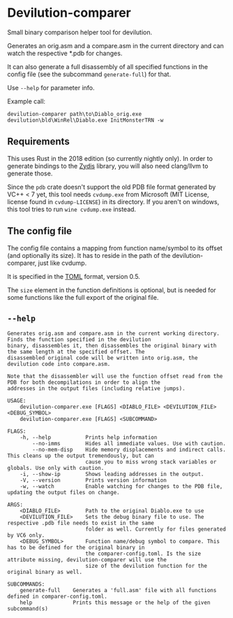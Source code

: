 # Devilution-comparer

Small binary comparison helper tool for devilution.

Generates an orig.asm and a compare.asm in the current directory and can watch the respective *.pdb for changes.

It can also generate a full disassembly of all specified functions in the config file (see the subcommand `generate-full`) for that.

Use `--help` for parameter info.

Example call:

```plain
devilution-comparer path\to\Diablo_orig.exe devilution\bld\WinRel\Diablo.exe InitMonsterTRN -w
```

## Requirements

This uses Rust in the 2018 edition (so currently nightly only). In order to generate bindings to the [Zydis](https://github.com/zyantific/zydis-rs) library, you will also need clang/llvm to generate those.

Since the `pdb` crate doesn't support the old PDB file format generated by VC++ < 7 yet,
this tool needs `cvdump.exe` from Microsoft (MIT License, license found in `cvdump-LICENSE`) in its directory.
If you aren't on windows, this tool tries to run `wine cvdump.exe` instead.

## The config file

The config file contains a mapping from function name/symbol to its offset (and optionally its size).
It has to reside in the path of the devilution-comparer, just like cvdump.

It is specified in the [TOML](https://github.com/toml-lang/toml) format, version 0.5.

The `size` element in the function definitions is optional, but is needed for some functions like the full export
of the original file.

## `--help`

```plain
Generates orig.asm and compare.asm in the current working directory. Finds the function specified in the devilution
binary, disassembles it, then disassembles the original binary with the same length at the specified offset. The
disassembled original code will be written into orig.asm, the devilution code into compare.asm.

Note that the disassembler will use the function offset read from the PDB for both decompilations in order to align the
addresses in the output files (including relative jumps).

USAGE:
    devilution-comparer.exe [FLAGS] <DIABLO_FILE> <DEVILUTION_FILE> <DEBUG_SYMBOL>
    devilution-comparer.exe [FLAGS] <SUBCOMMAND>

FLAGS:
    -h, --help           Prints help information
        --no-imms        Hides all immediate values. Use with caution.
        --no-mem-disp    Hide memory displacements and indirect calls. This cleans up the output tremendously, but can
                         cause you to miss wrong stack variables or globals. Use only with caution.
    -i, --show-ip        Shows leading addresses in the output.
    -V, --version        Prints version information
    -w, --watch          Enable watching for changes to the PDB file, updating the output files on change.

ARGS:
    <DIABLO_FILE>        Path to the original Diablo.exe to use
    <DEVILUTION_FILE>    Sets the debug binary file to use. The respective .pdb file needs to exist in the same
                         folder as well. Currently for files generated by VC6 only.
    <DEBUG_SYMBOL>       Function name/debug symbol to compare. This has to be defined for the original binary in
                         the comparer-config.toml. Is the size attribute missing, devilution-comparer will use the
                         size of the devilution function for the original binary as well.

SUBCOMMANDS:
    generate-full    Generates a 'full.asm' file with all functions defined in comparer-config.toml.
    help             Prints this message or the help of the given subcommand(s)
```